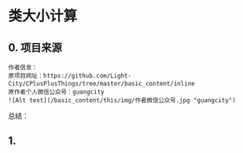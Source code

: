 # 类大小计算

## 0. 项目来源
    作者信息：
    原项目网址：https://github.com/Light-City/CPlusPlusThings/tree/master/basic_content/inline
    原作者个人微信公众号：guangcity
    ![Alt text](/basic_content/this/img/作者微信公众号.jpg "guangcity")

总结：



## 1. 